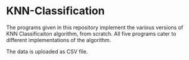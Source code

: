 # KNN-Classification

The programs given in this repository implement the various versions of KNN Classificaiton algorithm, from scratch.
All five programs cater to different implementations of the algorithm.

The data is uploaded as CSV file.
